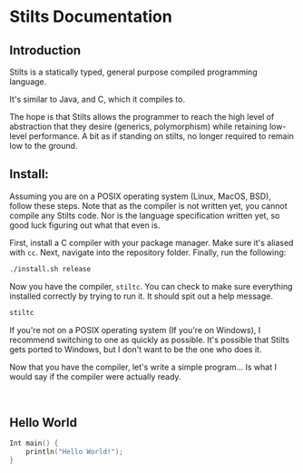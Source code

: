# Stilts Documentation
## Introduction
Stilts is a statically typed, general purpose compiled programming language.

It's similar to Java, and C, which it compiles to.

The hope is that Stilts allows the programmer to reach the high level of abstraction that they desire (generics, polymorphism) while retaining low-level performance. A bit as if standing on stilts, no longer required to remain low to the ground.

## Install:
Assuming you are on a POSIX operating system (Linux, MacOS, BSD), follow these steps. Note that as the compiler is not written yet, you cannot compile any Stilts code. Nor is the language specification written yet, so good luck figuring out what that even is.

First, install a C compiler with your package manager. Make sure it's aliased with `cc`. Next, navigate into the repository folder. Finally, run the following:

```bash
./install.sh release
```

Now you have the compiler, `stiltc`. You can check to make sure everything installed correctly by trying to run it. It should spit out a help message.

```bash
stiltc
```

If you're not on a POSIX operating system (If you're on Windows), I recommend switching to one as quickly as possible. It's possible that Stilts gets ported to Windows, but I don't want to be the one who does it.


Now that you have the compiler, let's write a simple program... Is what I would say if the compiler were actually ready.


<br>


## Hello World
```c
Int main() {
    println("Hello World!");
}
```
